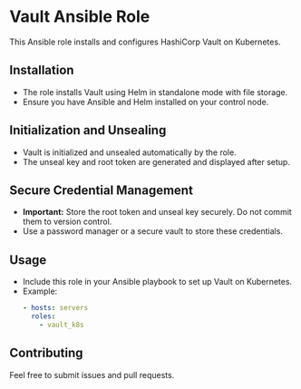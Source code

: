 # Vault Ansible Role

This Ansible role installs and configures HashiCorp Vault on Kubernetes.

## Installation

- The role installs Vault using Helm in standalone mode with file storage.
- Ensure you have Ansible and Helm installed on your control node.

## Initialization and Unsealing

- Vault is initialized and unsealed automatically by the role.
- The unseal key and root token are generated and displayed after setup.

## Secure Credential Management

- **Important:** Store the root token and unseal key securely. Do not commit them to version control.
- Use a password manager or a secure vault to store these credentials.

## Usage

- Include this role in your Ansible playbook to set up Vault on Kubernetes.
- Example:
  ```yaml
  - hosts: servers
    roles:
      - vault_k8s
  ```

## Contributing

Feel free to submit issues and pull requests. 